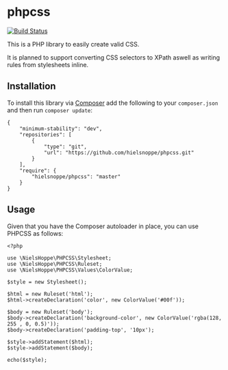 # phpcss

[![Build Status](https://travis-ci.org/hielsnoppe/phpcss.svg?branch=master)](https://travis-ci.org/hielsnoppe/phpcss)

This is a PHP library to easily create valid CSS.

It is planned to support converting CSS selectors to XPath aswell as writing rules from stylesheets inline.

## Installation

To install this library via [Composer](http://getcomposer.org) add the following to your `composer.json` and then run `composer update`:

```
{
    "minimum-stability": "dev",
    "repositories": [
        {
            "type": "git",
            "url": "https://github.com/hielsnoppe/phpcss.git"
        }
    ],
    "require": {
        "hielsnoppe/phpcss": "master"
    }
}
```

## Usage

Given that you have the Composer autoloader in place, you can use PHPCSS as follows:

```
<?php

use \NielsHoppe\PHPCSS\Stylesheet;
use \NielsHoppe\PHPCSS\Ruleset;
use \NielsHoppe\PHPCSS\Values\ColorValue;

$style = new Stylesheet();

$html = new Ruleset('html');
$html->createDeclaration('color', new ColorValue('#00f'));

$body = new Ruleset('body');
$body->createDeclaration('background-color', new ColorValue('rgba(128, 255 , 0, 0.5)'));
$body->createDeclaration('padding-top', '10px');

$style->addStatement($html);
$style->addStatement($body);

echo($style);
```

